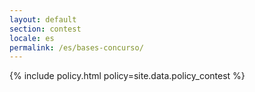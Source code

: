 ```yaml
---
layout: default
section: contest
locale: es
permalink: /es/bases-concurso/
---
```


{% include policy.html policy=site.data.policy_contest %}

